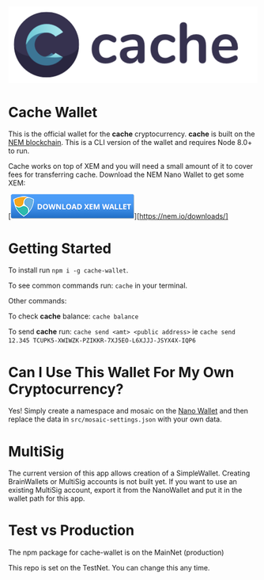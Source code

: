 ![Wallet Logo](assets/logo.png)

# Cache Wallet

This is the official wallet for the **cache** cryptocurrency. **cache** is built on the [NEM blockchain](https://nem.io). This is a CLI version of the wallet and requires Node 8.0+ to run.

Cache works on top of XEM and you will need a small amount of it to cover fees for transferring cache. Download the NEM Nano Wallet to get some XEM:

[![xem](/assets/xem-wallet.png?raw=true)][https://nem.io/downloads/]

# Getting Started

To install run `npm i -g cache-wallet`.

To see common commands run: `cache` in your terminal. 

Other commands:

To check **cache** balance: `cache balance`

To send **cache** run: `cache send <amt> <public address>` ie `cache send 12.345 TCUPK5-XWIWZK-PZIKKR-7XJ5EO-L6XJJJ-JSYX4X-IQP6`

# Can I Use This Wallet For My Own Cryptocurrency?

Yes! Simply create a namespace and mosaic on the [Nano Wallet](https://nem.io/downloads/) and then replace the data in `src/mosaic-settings.json` with your own data.


# MultiSig

The current version of this app allows creation of a SimpleWallet. Creating BrainWallets or MultiSig accounts is not built yet. If you want to use an existing MultiSig account, export it from the NanoWallet and put it in the wallet path for this app.

# Test vs Production

The npm package for cache-wallet is on the MainNet (production)

This repo is set on the TestNet. You can change this any time.